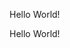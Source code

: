 <html>
  <head>
    <meta charset="utf-8">
  </head>
  <body>
    <p>Hello World!</p>
    <p>Hello World!</p>
  </body>
</html>
